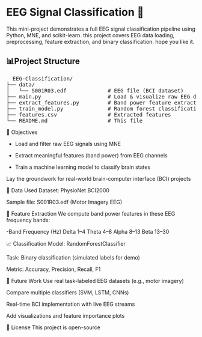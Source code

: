
# EEG Signal Classification 🧠

This mini-project demonstrates a full EEG signal classification pipeline using Python, MNE, and scikit-learn. this project covers EEG data loading, preprocessing, feature extraction, and binary classification. hope you like it.



##  📊Project Structure


<pre>
  EEG-Classification/
├── data/
│   └── S001R03.edf             # EEG file (BCI dataset)
├── main.py                     # Load & visualize raw EEG data
├── extract_features.py         # Band power feature extraction
├── train_model.py              # Random forest classification
├── features.csv                # Extracted features
└── README.md                   # This file
</pre>
📌 Objectives
- Load and filter raw EEG signals using MNE

- Extract meaningful features (band power) from EEG channels

- Train a machine learning model to classify brain states

Lay the groundwork for real-world brain-computer interface (BCI) projects

📂 Data Used
Dataset: PhysioNet BCI2000

Sample file: S001R03.edf (Motor Imagery EEG)


🧠 Feature Extraction
We compute band power features in these EEG frequency bands:

-Band	Frequency (Hz)
Delta	1–4
Theta	4–8
Alpha	8–13
Beta	13–30

📈 Classification
Model: RandomForestClassifier

Task: Binary classification (simulated labels for demo)

Metric: Accuracy, Precision, Recall, F1

🌟 Future Work
Use real task-labeled EEG datasets (e.g., motor imagery)

Compare multiple classifiers (SVM, LSTM, CNNs)

Real-time BCI implementation with live EEG streams

Add visualizations and feature importance plots


📄 License
This project is open-source 









